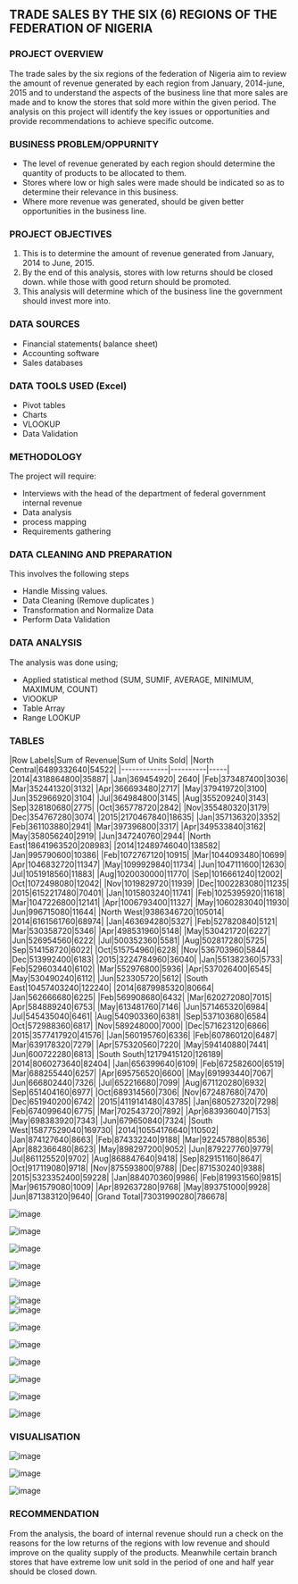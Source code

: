 ## TRADE SALES BY THE SIX (6) REGIONS OF THE FEDERATION OF NIGERIA

### PROJECT OVERVIEW
The trade sales by the six regions of the federation of Nigeria aim to review the amount of revenue generated by each region from January, 2014-june, 2015 and to understand the aspects of the business line that more sales are made and to know the stores that sold more within the given period. The analysis on this project will identify the key issues or opportunities and provide recommendations to achieve specific outcome.

### BUSINESS PROBLEM/OPPURNITY
- The level of revenue generated by each region should determine the quantity of products to be allocated to them. 
- Stores where low or high sales were made should be indicated so as to determine their relevance in this business.
- Where more revenue was generated, should be given better opportunities in the business line.

### PROJECT OBJECTIVES
1. This is to determine the amount of revenue generated from January, 2014 to June, 2015.
2. By the end of this analysis, stores with low returns should be closed down. while those with good return should be promoted.
3. This analysis will determine which of the business line the government should invest more into.

### DATA SOURCES
- Financial statements( balance sheet)
- Accounting software
- Sales databases

 ### DATA TOOLS USED (Excel)
  - Pivot tables
  - Charts
  - VLOOKUP
  - Data Validation
  
### METHODOLOGY
The project will require:
- Interviews with the head of the department of federal government internal revenue 
- Data analysis
- process mapping
- Requirements gathering

 ### DATA CLEANING AND PREPARATION
  This involves the following steps
  - Handle Missing values.
  - Data Cleaning (Remove duplicates )
  - Transformation and Normalize Data
  - Perform Data Validation
### DATA ANALYSIS
The analysis was done using;
- Applied statistical method (SUM, SUMIF, AVERAGE, MINIMUM, MAXIMUM, COUNT)
- VlOOKUP
- Table Array
- Range LOOKUP

### TABLES		
|Row Labels|Sum of Revenue|Sum of Units Sold|
|North Central|6489332640|54522|
|-------------|----------|-----|
|2014|4318864800|35887|
|Jan|369454920|	2640|
|Feb|373487400|3036|
|Mar|352441320|3132|
|Apr|366693480|2717|
|May|379419720|3100|
|Jun|352966920|3104|
|Jul|364984800|3145|
|Aug|355209240|3143|
|Sep|328180680|2775|
|Oct|365778720|2842|
|Nov|355480320|3179|
|Dec|354767280|3074|
|2015|2170467840|18635|
|Jan|357136320|3352|
|Feb|361103880|2941|
|Mar|397396800|3317|
|Apr|349533840|3162|
|May|358056240|2919|
|Jun|347240760|2944|
|North East|18641963520|208983|
|2014|12489746040|138582|
|Jan|995790600|10386|
|Feb|1072767120|10915|
|Mar|1044093480|10699|
|Apr|1046832720|11347|
|May|1099929840|11734|
|Jun|1047111600|12630|
|Jul|1051918560|11883|
|Aug|1020030000|11770|
|Sep|1016661240|12002|
|Oct|1072498080|12042|
|Nov|1019829720|11939|
|Dec|1002283080|11235|
|2015|6152217480|70401|
|Jan|1015803240|11741|
|Feb|1025395920|11618|
|Mar|1047226800|12141|
|Apr|1006793400|11327|
|May|1060283040|11930|
|Jun|996715080|11644|
|North West|9386346720|105014|
|2014|6161561760|68974|
|Jan|463694280|5327|
|Feb|527820840|5121|
|Mar|530358720|5346|
|Apr|498531960|5148|
|May|530421720|6227|
|Jun|526954560|6222|
|Jul|500352360|5581|
|Aug|502817280|5725|
|Sep|514158720|6022|
|Oct|515754960|6228|
|Nov|536703960|5844|
|Dec|513992400|6183|
|2015|3224784960|36040|
|Jan|551382360|5733|
|Feb|529603440|6102|
|Mar|552976800|5936|
|Apr|537026400|6545|
|May|530490240|6112|
|Jun|523305720|5612|
|South East|10457403240|122240|
|2014|6879985320|80664|
|Jan|562666680|6225|
|Feb|569908680|6432|
|Mar|620272080|7015|
|Apr|584889240|6753|
|May|613481760|7146|
|Jun|571465320|6984|
|Jul|545435040|6461|
|Aug|540903360|6381|
|Sep|537103680|6584|
|Oct|572988360|6817|
|Nov|589248000|7000|
|Dec|571623120|6866|
|2015|3577417920|41576|
|Jan|560195760|6336|
|Feb|607860120|6487|
|Mar|639178320|7279|
|Apr|575320560|7220|
|May|594140880|7441|
|Jun|600722280|6813|
|South South|12179415120|126189|
|2014|8060273640|82404|
|Jan|656399640|6109|
|Feb|672582600|6519|
|Mar|688255440|6257|
|Apr|695756520|6600|
|May|691993440|7067|
|Jun|666802440|7326|
|Jul|652216680|7099|
|Aug|671120280|6932|
|Sep|651404160|6977|
|Oct|689314560|7306|
|Nov|672487680|7470|
|Dec|651940200|6742|
|2015|4119141480|43785|
|Jan|680527320|7298|
|Feb|674099640|6775|
|Mar|702543720|7892|
|Apr|683936040|7153|
|May|698383920|7343|
|Jun|679650840|7324|
|South West|15877529040|169730|
|2014|10554176640|110502|
|Jan|874127640|8663|
|Feb|874332240|9188|
|Mar|922457880|8536|
|Apr|882366480|8623|
|May|898297200|9052|
|Jun|879227760|9779|
|Jul|861125520|9702|
|Aug|868847640|9418|
|Sep|829151160|8647|
|Oct|917119080|9718|
|Nov|875593800|9788|
|Dec|871530240|9388|
|2015|5323352400|59228|
|Jan|884070360|9986|
|Feb|819931560|9815|
|Mar|961579080|1009|
|Apr|892637280|9768|
|May|893751000|9928|
|Jun|871383120|9640|
|Grand Total|73031990280|786678|
 
	
![image](https://github.com/user-attachments/assets/fa664617-10ef-44a9-98dd-7d2e16e3900e)

![image](https://github.com/user-attachments/assets/e6016b4d-580d-4782-b384-914fa30a4c69)

 ![image](https://github.com/user-attachments/assets/6e35ae34-66dc-4878-9ede-d9ed714c237d)

![image](https://github.com/user-attachments/assets/edb11051-78e8-41a5-9d5e-c1a5f80adbeb)

![image](https://github.com/user-attachments/assets/4d9ba59f-8878-493b-b4ba-91cd0e95994d)

![image](https://github.com/user-attachments/assets/6b5a85bc-f60f-4477-a388-89ecc9238c14)																	
![image](https://github.com/user-attachments/assets/229a4c06-6cdc-4668-95a0-eb4aad003888)

![image](https://github.com/user-attachments/assets/984a3724-f80c-4eca-9864-a4043add67aa)

![image](https://github.com/user-attachments/assets/30167db6-4864-4ecf-b33f-011f6946c47d)

![image](https://github.com/user-attachments/assets/6a02ac6f-624d-4185-af4e-568f3861f3e0)

![image](https://github.com/user-attachments/assets/cfee89b7-d4b7-48c1-86d2-c566962928f8)

![image](https://github.com/user-attachments/assets/0396a590-c7ee-46e1-8fbb-53440a29213f)

![image](https://github.com/user-attachments/assets/51db4d08-0966-4faa-a98d-a9b5390abee5)

### VISUALISATION

![image](https://github.com/user-attachments/assets/df6e89d4-68a6-4820-8172-7d6e65abc478)

![image](https://github.com/user-attachments/assets/effb373b-7dcb-44b8-b51b-db5904749c3b)

![image](https://github.com/user-attachments/assets/38ddda05-fc92-43c2-9236-54852db7ca2a)

### RECOMMENDATION
From the analysis, the board of internal revenue should run a check on the reasons for the low returns of the regions with low revenue and should improve on the quality supply of the products. Meanwhile certain branch stores that have extreme low unit sold in the period of one and half year should be closed down.


